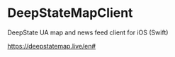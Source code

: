 # DeepStateMapClient
DeepState UA map and news feed client for iOS (Swift)

https://deepstatemap.live/en#
